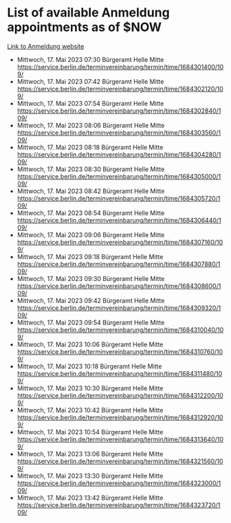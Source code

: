 # List of available Anmeldung appointments as of $NOW
[Link to Anmeldung website](https://service.berlin.de/terminvereinbarung/termin/tag.php?termin=1&anliegen[]=120686&dienstleisterlist=122210,122217,327316,122219,327312,122227,327314,122231,327346,122243,327348,122254,122252,329742,122260,329745,122262,329748,122271,327278,122273,327274,122277,327276,330436,122280,327294,122282,327290,122284,327292,122291,327270,122285,327266,122286,327264,122296,327268,150230,329760,122297,327286,122294,327284,122312,329763,122314,329775,122304,327330,122311,327334,122309,327332,317869,122281,327352,122279,329772,122283,122276,327324,122274,327326,122267,329766,122246,327318,122251,327320,122257,327322,122208,327298,122226,327300&herkunft=http%3A%2F%2Fservice.berlin.de%2Fdienstleistung%2F120686%2F)
- Mittwoch, 17. Mai 2023 07:30 Bürgeramt Helle Mitte https://service.berlin.de/terminvereinbarung/termin/time/1684301400/109/
- Mittwoch, 17. Mai 2023 07:42 Bürgeramt Helle Mitte https://service.berlin.de/terminvereinbarung/termin/time/1684302120/109/
- Mittwoch, 17. Mai 2023 07:54 Bürgeramt Helle Mitte https://service.berlin.de/terminvereinbarung/termin/time/1684302840/109/
- Mittwoch, 17. Mai 2023 08:06 Bürgeramt Helle Mitte https://service.berlin.de/terminvereinbarung/termin/time/1684303560/109/
- Mittwoch, 17. Mai 2023 08:18 Bürgeramt Helle Mitte https://service.berlin.de/terminvereinbarung/termin/time/1684304280/109/
- Mittwoch, 17. Mai 2023 08:30 Bürgeramt Helle Mitte https://service.berlin.de/terminvereinbarung/termin/time/1684305000/109/
- Mittwoch, 17. Mai 2023 08:42 Bürgeramt Helle Mitte https://service.berlin.de/terminvereinbarung/termin/time/1684305720/109/
- Mittwoch, 17. Mai 2023 08:54 Bürgeramt Helle Mitte https://service.berlin.de/terminvereinbarung/termin/time/1684306440/109/
- Mittwoch, 17. Mai 2023 09:06 Bürgeramt Helle Mitte https://service.berlin.de/terminvereinbarung/termin/time/1684307160/109/
- Mittwoch, 17. Mai 2023 09:18 Bürgeramt Helle Mitte https://service.berlin.de/terminvereinbarung/termin/time/1684307880/109/
- Mittwoch, 17. Mai 2023 09:30 Bürgeramt Helle Mitte https://service.berlin.de/terminvereinbarung/termin/time/1684308600/109/
- Mittwoch, 17. Mai 2023 09:42 Bürgeramt Helle Mitte https://service.berlin.de/terminvereinbarung/termin/time/1684309320/109/
- Mittwoch, 17. Mai 2023 09:54 Bürgeramt Helle Mitte https://service.berlin.de/terminvereinbarung/termin/time/1684310040/109/
- Mittwoch, 17. Mai 2023 10:06 Bürgeramt Helle Mitte https://service.berlin.de/terminvereinbarung/termin/time/1684310760/109/
- Mittwoch, 17. Mai 2023 10:18 Bürgeramt Helle Mitte https://service.berlin.de/terminvereinbarung/termin/time/1684311480/109/
- Mittwoch, 17. Mai 2023 10:30 Bürgeramt Helle Mitte https://service.berlin.de/terminvereinbarung/termin/time/1684312200/109/
- Mittwoch, 17. Mai 2023 10:42 Bürgeramt Helle Mitte https://service.berlin.de/terminvereinbarung/termin/time/1684312920/109/
- Mittwoch, 17. Mai 2023 10:54 Bürgeramt Helle Mitte https://service.berlin.de/terminvereinbarung/termin/time/1684313640/109/
- Mittwoch, 17. Mai 2023 13:06 Bürgeramt Helle Mitte https://service.berlin.de/terminvereinbarung/termin/time/1684321560/109/
- Mittwoch, 17. Mai 2023 13:30 Bürgeramt Helle Mitte https://service.berlin.de/terminvereinbarung/termin/time/1684323000/109/
- Mittwoch, 17. Mai 2023 13:42 Bürgeramt Helle Mitte https://service.berlin.de/terminvereinbarung/termin/time/1684323720/109/
